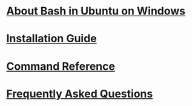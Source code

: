 # [About Bash in Ubuntu on Windows](./about.md)
# [Installation Guide](./install_guide.md)
# [Command Reference](./reference.md)
# [Frequently Asked Questions](./faq.md)
